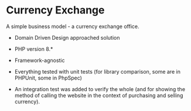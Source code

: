 # Currency Exchange

A simple business model - a currency exchange office.

- Domain Driven Design approached solution

- PHP version 8.*

- Framework-agnostic

- Everything tested with unit tests (for library comparison, some are in PHPUnit, some in PhpSpec)

- An integration test was added to verify the whole (and for showing the method of calling the website in the context of purchasing and selling currency).
